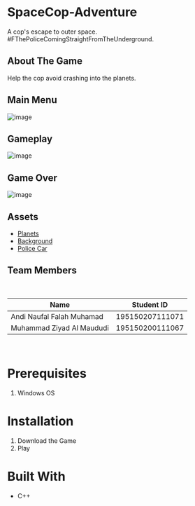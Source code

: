 # SpaceCop-Adventure
A cop's escape to outer space. #FThePoliceComingStraightFromTheUnderground.

## About The Game
Help the cop avoid crashing into the planets.
## Main Menu
![image](https://user-images.githubusercontent.com/64635497/181680378-8b3e6199-b967-4ff9-b951-42a756ece4e4.png)
## Gameplay
![image](https://user-images.githubusercontent.com/64635497/181680400-b53c9938-7ee9-49cc-8ec6-402bac49bd55.png)
## Game Over
![image](https://user-images.githubusercontent.com/64635497/181680418-3250f8c3-7c86-4822-85c5-17b0bb09282e.png)

## Assets
- [Planets](https://norma-2d.itch.io/celestial-objects-pixel-art-pack) 
- [Background](https://deep-fold.itch.io/space-background-generator)
- [Police Car](https://overcrafted.itch.io/free-paid-vehicle-car-sprites-) 

## Team Members
<br>

| Name                      | Student ID        |
| ------------------------- | ----------------- |
| Andi Naufal Falah Muhamad | 195150207111071   |
| Muhammad Ziyad Al Maududi | 195150200111067   |

<br>

# Prerequisites
1. Windows OS
  
# Installation
1. Download the Game 
2. Play

# Built With
- C++
